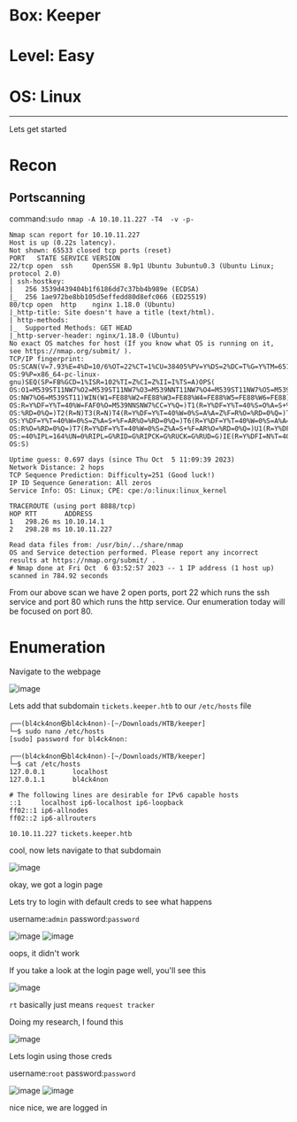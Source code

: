 # Box: Keeper
# Level: Easy
# OS: Linux
<hr>

Lets get started

# Recon

## Portscanning

command:```sudo nmap -A 10.10.11.227 -T4  -v -p-```

```
Nmap scan report for 10.10.11.227
Host is up (0.22s latency).
Not shown: 65533 closed tcp ports (reset)
PORT   STATE SERVICE VERSION
22/tcp open  ssh     OpenSSH 8.9p1 Ubuntu 3ubuntu0.3 (Ubuntu Linux; protocol 2.0)
| ssh-hostkey: 
|   256 3539d439404b1f6186dd7c37bb4b989e (ECDSA)
|_  256 1ae972be8bb105d5effedd80d8efc066 (ED25519)
80/tcp open  http    nginx 1.18.0 (Ubuntu)
|_http-title: Site doesn't have a title (text/html).
| http-methods: 
|_  Supported Methods: GET HEAD
|_http-server-header: nginx/1.18.0 (Ubuntu)
No exact OS matches for host (If you know what OS is running on it, see https://nmap.org/submit/ ).
TCP/IP fingerprint:
OS:SCAN(V=7.93%E=4%D=10/6%OT=22%CT=1%CU=38405%PV=Y%DS=2%DC=T%G=Y%TM=651F768
OS:9%P=x86_64-pc-linux-gnu)SEQ(SP=FB%GCD=1%ISR=102%TI=Z%CI=Z%II=I%TS=A)OPS(
OS:O1=M539ST11NW7%O2=M539ST11NW7%O3=M539NNT11NW7%O4=M539ST11NW7%O5=M539ST11
OS:NW7%O6=M539ST11)WIN(W1=FE88%W2=FE88%W3=FE88%W4=FE88%W5=FE88%W6=FE88)ECN(
OS:R=Y%DF=Y%T=40%W=FAF0%O=M539NNSNW7%CC=Y%Q=)T1(R=Y%DF=Y%T=40%S=O%A=S+%F=AS
OS:%RD=0%Q=)T2(R=N)T3(R=N)T4(R=Y%DF=Y%T=40%W=0%S=A%A=Z%F=R%O=%RD=0%Q=)T5(R=
OS:Y%DF=Y%T=40%W=0%S=Z%A=S+%F=AR%O=%RD=0%Q=)T6(R=Y%DF=Y%T=40%W=0%S=A%A=Z%F=
OS:R%O=%RD=0%Q=)T7(R=Y%DF=Y%T=40%W=0%S=Z%A=S+%F=AR%O=%RD=0%Q=)U1(R=Y%DF=N%T
OS:=40%IPL=164%UN=0%RIPL=G%RID=G%RIPCK=G%RUCK=G%RUD=G)IE(R=Y%DFI=N%T=40%CD=
OS:S)

Uptime guess: 0.697 days (since Thu Oct  5 11:09:39 2023)
Network Distance: 2 hops
TCP Sequence Prediction: Difficulty=251 (Good luck!)
IP ID Sequence Generation: All zeros
Service Info: OS: Linux; CPE: cpe:/o:linux:linux_kernel

TRACEROUTE (using port 8888/tcp)
HOP RTT       ADDRESS
1   298.26 ms 10.10.14.1
2   298.28 ms 10.10.11.227

Read data files from: /usr/bin/../share/nmap
OS and Service detection performed. Please report any incorrect results at https://nmap.org/submit/ .
# Nmap done at Fri Oct  6 03:52:57 2023 -- 1 IP address (1 host up) scanned in 784.92 seconds
```
From our above scan we have 2 open ports, port 22 which runs the ssh service and port 80 which runs the http service. Our enumeration today will be focused on port 80.



# Enumeration

Navigate to the webpage

![image](https://github.com/BlackAnon22/BlackAnon22.github.io/assets/67879936/515e7e93-59dc-49a3-849e-94b0addc3cf4)

Lets add that subdomain ```tickets.keeper.htb``` to our ```/etc/hosts``` file

```
┌──(bl4ck4non㉿bl4ck4non)-[~/Downloads/HTB/keeper]
└─$ sudo nano /etc/hosts                                                                                    
[sudo] password for bl4ck4non: 
                                                                                                                                                                                                
┌──(bl4ck4non㉿bl4ck4non)-[~/Downloads/HTB/keeper]
└─$ cat /etc/hosts            
127.0.0.1       localhost
127.0.1.1       bl4ck4non

# The following lines are desirable for IPv6 capable hosts
::1     localhost ip6-localhost ip6-loopback
ff02::1 ip6-allnodes
ff02::2 ip6-allrouters

10.10.11.227 tickets.keeper.htb
```
cool, now lets navigate to that subdomain

![image](https://github.com/BlackAnon22/BlackAnon22.github.io/assets/67879936/8ebb3073-989d-4be5-8c12-87c221540241)

okay, we got a login page

Lets try to login with default creds to see what happens

username:```admin```        password:```password```

![image](https://github.com/BlackAnon22/BlackAnon22.github.io/assets/67879936/bc08d222-ba29-410b-82b0-ee3faf1f61ce)
![image](https://github.com/BlackAnon22/BlackAnon22.github.io/assets/67879936/d77123d1-cafb-4a7f-bb37-4e738a5034ed)

oops, it didn't work

If you take a look at the login page well, you'll see this

![image](https://github.com/BlackAnon22/BlackAnon22.github.io/assets/67879936/217b2ab6-fe5b-4d66-8298-1064665fbceb)

```rt``` basically just means ```request tracker```

Doing my research, I found this

![image](https://github.com/BlackAnon22/BlackAnon22.github.io/assets/67879936/2ece7152-cf04-421d-9e37-29579f8a192b)

Lets login using those creds

username:```root```         password:```password```

![image](https://github.com/BlackAnon22/BlackAnon22.github.io/assets/67879936/e6925f84-c320-44c0-afb6-ebeada290b14)
![image](https://github.com/BlackAnon22/BlackAnon22.github.io/assets/67879936/104d62a2-7ba5-4e44-ac86-af4d5228fc3d)

nice nice, we are logged in

























